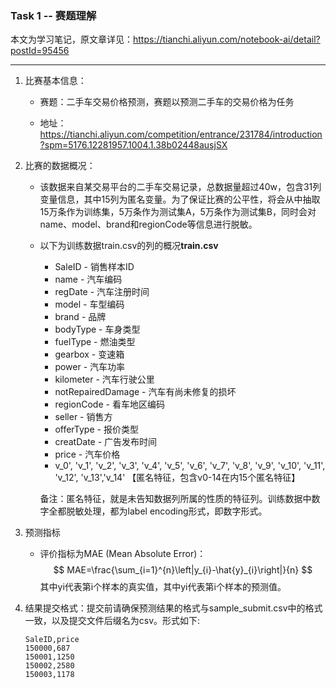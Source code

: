 ### Task 1  -- 赛题理解

本文为学习笔记，原文章详见：https://tianchi.aliyun.com/notebook-ai/detail?postId=95456

------



1. 比赛基本信息：

   - 赛题：二手车交易价格预测，赛题以预测二手车的交易价格为任务

   - 地址：https://tianchi.aliyun.com/competition/entrance/231784/introduction?spm=5176.12281957.1004.1.38b02448ausjSX

     

2. 比赛的数据概况：

   - 该数据来自某交易平台的二手车交易记录，总数据量超过40w，包含31列变量信息，其中15列为匿名变量。为了保证比赛的公平性，将会从中抽取15万条作为训练集，5万条作为测试集A，5万条作为测试集B，同时会对name、model、brand和regionCode等信息进行脱敏。

   - 以下为训练数据train.csv的列的概况**train.csv**

     - SaleID - 销售样本ID
     - name - 汽车编码
     - regDate - 汽车注册时间
     - model - 车型编码
     - brand - 品牌
     - bodyType - 车身类型
     - fuelType - 燃油类型
     - gearbox - 变速箱
     - power - 汽车功率
     - kilometer - 汽车行驶公里
     - notRepairedDamage - 汽车有尚未修复的损坏
     - regionCode - 看车地区编码
     - seller - 销售方
     - offerType - 报价类型
     - creatDate - 广告发布时间
     - price - 汽车价格
     - v_0', 'v_1', 'v_2', 'v_3', 'v_4', 'v_5', 'v_6', 'v_7', 'v_8', 'v_9', 'v_10', 'v_11', 'v_12', 'v_13','v_14' 【匿名特征，包含v0-14在内15个匿名特征】 　

     备注：匿名特征，就是未告知数据列所属的性质的特征列。训练数据中数字全都脱敏处理，都为label encoding形式，即数字形式。

3. 预测指标

   - 评价指标为MAE (Mean Absolute Error)：
     $$
     MAE=\frac{\sum_{i=1}^{n}\left|y_{i}-\hat{y}_{i}\right|}{n}
     $$
     其中yi代表第i个样本的真实值，其中yi代表第i个样本的预测值。

4. 结果提交格式：提交前请确保预测结果的格式与sample_submit.csv中的格式一致，以及提交文件后缀名为csv。形式如下:

   ```
   SaleID,price
   150000,687
   150001,1250
   150002,2580
   150003,1178
   ```

   